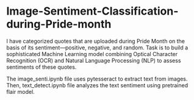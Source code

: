 # Image-Sentiment-Classification-during-Pride-month
I have categorized quotes that are uploaded during Pride Month on the basis of its sentiment—positive, negative, and random. 
Task is to build a sophisticated Machine Learning model combining Optical Character Recognition (OCR) and Natural Language Processing (NLP) to assess sentiments of these quotes.

The image_senti.ipynb file uses pytesseract to extract text from images.
Then, text_detect.ipynb file analyzes the text sentiment using pretrained flair model.

